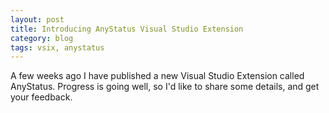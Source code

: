 ```yaml
---
layout: post
title: Introducing AnyStatus Visual Studio Extension
category: blog
tags: vsix, anystatus
---
```


A few weeks ago I have published a new Visual Studio Extension called AnyStatus.
Progress is going well, so I'd like to share some details, and get your feedback.
